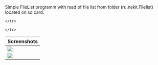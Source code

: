 Simple FileList programm with read of file list from folder (ru.nekit.Filelist) located on sd card.
<table>
  <thead><tr>
    <th>Screenshots</th>
  </tr></thead>
  <tbody><tr>
    <td><img src="https://raw.github.com/ru-nekit-android/FileList/master/screenshots/1.png"/></td>

	</tr>
<tr>
    <td><img src="https://raw.github.com/ru-nekit-android/FileList/master/screenshots/2.png"/></td>

	</tr>
<tr>
</tbody>
</table>